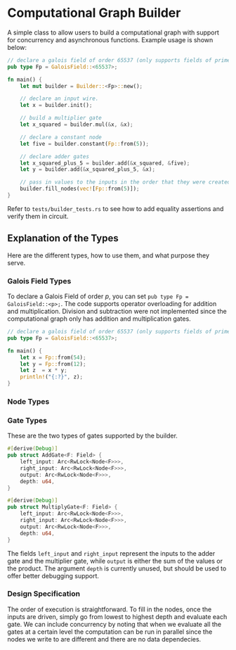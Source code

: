 # Computational Graph Builder
A simple class to allow users to build a computational graph with support for concurrency and asynchronous functions. Example usage is shown below: 
```rust
// declare a galois field of order 65537 (only supports fields of prime order)
pub type Fp = GaloisField::<65537>;

fn main() {
    let mut builder = Builder::<Fp>::new(); 

    // declare an input wire. 
    let x = builder.init();

    // build a multiplier gate
    let x_squared = builder.mul(&x, &x);

    // declare a constant node
    let five = builder.constant(Fp::from(5));

    // declare adder gates 
    let x_squared_plus_5 = builder.add(&x_squared, &five);
    let y = builder.add(&x_squared_plus_5, &x);

    // pass in values to the inputs in the order that they were created
    builder.fill_nodes(vec![Fp::from(5)]);
}
```
Refer to ```tests/builder_tests.rs``` to see how to add equality assertions and verify them in circuit. 

## Explanation of the Types
Here are the different types, how to use them, and what purpose they serve. 

### Galois Field Types
To declare a Galois Field of order $p$, you can set ```pub type Fp = GaloisField::<p>;```. The code supports operator overloading for addition and multiplication. Division and subtraction were not implemented since the computational graph only has addition and multiplication gates. 
```rust
// declare a galois field of order 65537 (only supports fields of prime order)
pub type Fp = GaloisField::<65537>;

fn main() {
    let x = Fp::from(54);
    let y = Fp::from(12); 
    let z  = x * y; 
    println!("{:?}", z); 
}
```

### Node Types

### Gate Types
These are the two types of gates supported by the builder.
```rust
#[derive(Debug)]
pub struct AddGate<F: Field> {
    left_input: Arc<RwLock<Node<F>>>,
    right_input: Arc<RwLock<Node<F>>>,
    output: Arc<RwLock<Node<F>>>,
    depth: u64,
}

#[derive(Debug)]
pub struct MultiplyGate<F: Field> {
    left_input: Arc<RwLock<Node<F>>>,
    right_input: Arc<RwLock<Node<F>>>,
    output: Arc<RwLock<Node<F>>>,
    depth: u64,
}
```
The fields ```left_input``` and ```right_input``` represent the inputs to the adder gate and the multiplier gate, while ```output``` is either the sum of the values or the product. The argument ```depth``` is currently unused, but should be used to offer better debugging support. 

### Design Specification
The order of execution is straightforward. To fill in the nodes, once the inputs are driven, simply go from lowest to highest depth and evaluate each gate. We can include concurrency by noting that when we evaluate all the gates at a certain level the computation can be run in parallel since the nodes we write to are different and there are no data dependecies. 
